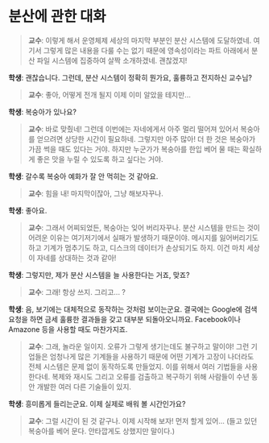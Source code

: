 # 분산에 관한 대화

> **교수**: 이렇게 해서 운영체제 세상의 마지막 부분인 분산 시스템에 도달하였네. 여기서 그렇게 많은 내용을 다룰 수는 없기 때문에 영속성이라는 파트 아래에서 분산 파일 시스템에 집중하여 살짝 소개하겠네. 괜찮겠지!

**학생**: 괜찮습니다. 그런데, 분산 시스템이 정확히 뭔가요, 훌륭하고 전지하신 교수님?

> **교수**: 좋아, 어떻게 전개 될지 이제 이미 알았을 테지만...

**학생**: 복숭아가 있나요?

> **교수**: 바로 맞췄네! 그런데 이번에는 자네에게서 아주 멀리 떨어져 있어서 복숭아를 얻으려면 상당한 시간이 필요하네. 그렇지만 아주 많아! 더 한 것은 복숭아가 가끔 썩을 때도 있다는 거야. 하지만 누군가가 복숭아를 한입 베어 물 때는 확실하게 좋은 맛을 누릴 수 있도록 하고 싶다는 거야.

**학생**: 갈수록 복숭아 예화가 잘 안 먹히는 것 같아요.

> **교수**: 힘을 내! 마지막이잖아, 그냥 해보자꾸나.

**학생**: 좋아요.

> **교수**: 그래서 어찌되었든, 복숭아는 잊어 버리자꾸나. 분산 시스템을 만드는 것이 어려운 이유는 여기저기에서 실패가 발생하기 때문이야. 메시지를 잃어버리기도 하고 기계가 멈추기도 하고, 디스크의 데이터가 손상되기도 하지. 이건 마치 세상이 자네를 상대하는 것과 같아!

**학생**: 그렇지만, 제가 분산 시스템을 늘 사용한다는 거죠, 맞죠?

> **교수**: 그래! 항상 쓰지. 그리고... ?

**학생**: 음, 보기에는 대체적으로 동작하는 것처럼 보이는군요. 결국에는 Google에 검색 요청을 하면 금세 훌륭한 결과들을 갖고 대부분 되돌아오니까요. Facebook이나 Amazone 등을 사용할 때도 마찬가지죠.

> **교수**: 그래, 놀라운 일이지. 오류가 그렇게 생기는데도 불구하고 말이야! 그런 기업들은 엄청나게 많은 기계들을 사용하기 때문에 어떤 기계가 고장이 나더라도 전체 시스템은 문제 없이 동작하도록 만들었지. 이를 위해서 여러 기법들을 사용한다네. 복제와 재시도 그리고 오류를 검출하고 복구하기 위해 사람들이 수년 동안 개발한 여러 다른 기술들이 있지.

**학생**: 흥미롭게 들리는군요. 이제 실제로 배워 볼 시간인가요?

> **교수**: 그럴 시간이 된 것 같구나. 이제 시작해 보자! 먼저 할게 있어... (들고 있던 복숭아를 베어 문다. 안타깝게도 상했지만 말이다.)
